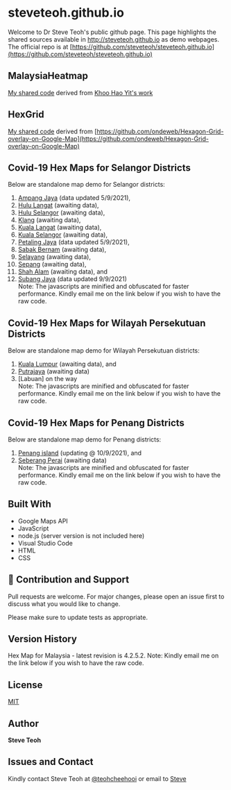 ﻿# steveteoh.github.io

Welcome to Dr Steve Teoh's public github page. This page highlights the shared sources available in http://steveteoh.github.io as demo webpages.
The official repo is at [https://github.com/steveteoh/steveteoh.github.io](https://github.com/steveteoh/steveteoh.github.io)

## MalaysiaHeatmap
[My shared code](http://steveteoh.github.io/MalaysiaHeatMap) derived from [Khoo Hao Yit's work](https://github.com/KhooHaoYit/KhooHaoYit.github.io/tree/main/Covid19%20Malaysia%20Heatmap)

## HexGrid
[My shared code](http://steveteoh.github.io/HexGrid) derived from [https://github.com/ondeweb/Hexagon-Grid-overlay-on-Google-Map](https://github.com/ondeweb/Hexagon-Grid-overlay-on-Google-Map) 

## Covid-19 Hex Maps for Selangor Districts
Below are standalone map demo for Selangor districts: <br>
1. [Ampang Jaya](http://steveteoh.github.io/AmpangJaya/) (data updated 5/9/2021), <br>
2. [Hulu Langat](http://steveteoh.github.io/HuluLangat/) (awaiting data), <br>
3. [Hulu Selangor](http://steveteoh.github.io/HuluSelangor/) (awaiting data), <br>
4. [Klang](http://steveteoh.github.io/Klang/) (awaiting data), <br>
5. [Kuala Langat](http://steveteoh.github.io/KualaLangat/) (awaiting data), <br>
6. [Kuala Selangor](http://steveteoh.github.io/KualaSelangor/) (awaiting data), <br>
7. [Petaling Jaya](http://steveteoh.github.io/PetalingJaya/) (data updated 5/9/2021), <br>
8. [Sabak Bernam](http://steveteoh.github.io/SabakBernam) (awaiting data), <br>
9. [Selayang](http://steveteoh.github.io/Selayang/) (awaiting data), <br>
10. [Sepang](http://steveteoh.github.io/Sepang/) (awaiting data), <br>
11. [Shah Alam](http://steveteoh.github.io/ShahAlam/) (awaiting data), and  <br>
12. [Subang Jaya](http://steveteoh.github.io/SubangJayaNew/) (data updated 9/9/2021)<br>
Note: The javascripts are minified and obfuscated for faster performance. Kindly email me on the link below if you wish to have the raw code. 

## Covid-19 Hex Maps for Wilayah Persekutuan Districts
Below are standalone map demo for Wilayah Persekutuan districts: <br>
1. [Kuala Lumpur](http://steveteoh.github.io/KualaLumpur) (awaiting data), and  <br>
2. [Putrajaya](http://steveteoh.github.io/Putrajaya) (awaiting data) <br>
3. [Labuan] on the way <br>
Note: The javascripts are minified and obfuscated for faster performance. Kindly email me on the link below if you wish to have the raw code. 

## Covid-19 Hex Maps for Penang Districts
Below are standalone map demo for Penang districts: <br>
1. [Penang island](http://steveteoh.github.io/Penang/island.html) (updating @ 10/9/2021), and  <br>
2. [Seberang Perai](http://steveteoh.github.io/Penang/perai.html) (awaiting data) <br>
Note: The javascripts are minified and obfuscated for faster performance. Kindly email me on the link below if you wish to have the raw code. 

## Built With

- Google Maps API
- JavaScript
- node.js (server version is not included here)
- Visual Studio Code
- HTML
- CSS

## 🤝 Contribution and Support
Pull requests are welcome. For major changes, please open an issue first to discuss what you would like to change.

Please make sure to update tests as appropriate.

## Version History
Hex Map for Malaysia - latest revision is 4.2.5.2.
Note: Kindly email me on the link below if you wish to have the raw code. 

## License
[MIT](https://steveteoh.github.io/LICENSE)

## Author
**Steve Teoh**

## Issues and Contact
Kindly contact Steve Teoh at [@teohcheehooi](https://twitter.com/teohcheehooi) or email to [Steve](mailto:chteoh@1utar.my?subject=Map "Map")
